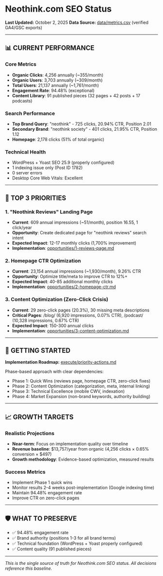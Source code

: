 # Neothink.com SEO Status

**Last Updated:** October 2, 2025
**Data Source:** [data/metrics.csv](data/metrics.csv) (verified GA4/GSC exports)

---

## 📊 CURRENT PERFORMANCE

### Core Metrics
- **Organic Clicks**: 4,256 annually (~355/month)
- **Organic Users**: 3,703 annually (~309/month)
- **Total Users**: 21,137 annually (~1,761/month)
- **Engagement Rate**: 94.48% (exceptional)
- **Content Library**: 91 published pieces (32 pages + 42 posts + 17 podcasts)

### Search Performance
- **Top Brand Query**: "neothink" - 725 clicks, 20.94% CTR, Position 2.01
- **Secondary Brand**: "neothink society" - 401 clicks, 21.95% CTR, Position 1.12
- **Homepage**: 2,178 clicks (51% of total organic)

### Technical Health
- WordPress + Yoast SEO 25.9 (properly configured)
- 1 indexing issue only (Post ID 1782)
- 0 server errors
- Desktop Core Web Vitals: Excellent

---

## 🎯 TOP 3 PRIORITIES

### 1. "Neothink Reviews" Landing Page
- **Current**: 609 annual impressions (~51/month), position 16.55, 1 click/year
- **Opportunity**: Create dedicated page for "neothink reviews" search intent
- **Expected Impact**: 12-17 monthly clicks (1,700% improvement)
- **Implementation**: [opportunities/1-reviews-page.md](opportunities/1-reviews-page.md)

### 2. Homepage CTR Optimization
- **Current**: 23,154 annual impressions (~1,930/month), 9.26% CTR
- **Opportunity**: Optimize title/meta to improve CTR to 12%+
- **Expected Impact**: 40-85 additional monthly clicks
- **Implementation**: [opportunities/2-homepage-ctr.md](opportunities/2-homepage-ctr.md)

### 3. Content Optimization (Zero-Click Crisis)
- **Current**: 29 zero-click pages (20.3%), 30 missing meta descriptions
- **Critical Pages**: /blog/ (6,920 impressions, 0.07% CTR), /podcast/ (10,328 impressions, 0.67% CTR)
- **Expected Impact**: 150-300 annual clicks
- **Implementation**: [opportunities/3-content-optimization.md](opportunities/3-content-optimization.md)

---

## 🚀 GETTING STARTED

**Implementation Roadmap:** [execute/priority-actions.md](execute/priority-actions.md)

Phase-based approach with clear dependencies:
- Phase 1: Quick Wins (reviews page, homepage CTR, zero-click fixes)
- Phase 2: Content Optimization (categorization, meta, internal linking)
- Phase 3: Technical Excellence (mobile CWV, indexation)
- Phase 4: Market Expansion (non-brand keywords, authority building)

---

## 📈 GROWTH TARGETS

### Realistic Projections
- **Near-term**: Focus on implementation quality over timeline
- **Revenue baseline**: $13,757/year from organic (4,256 clicks × 0.65% conversion × $497)
- **Growth methodology**: Evidence-based optimization, measured results

### Success Metrics
- Implement Phase 1 quick wins
- Monitor results 2-4 weeks post-implementation (Google indexing time)
- Maintain 94.48% engagement rate
- Improve CTR on zero-click pages

---

## 🛡️ WHAT TO PRESERVE

- ✅ 94.48% engagement rate
- ✅ Brand authority (positions 1-3 for all brand terms)
- ✅ Technical foundation (WordPress + Yoast properly configured)
- ✅ Content quality (91 published pieces)

---

*This is the single source of truth for Neothink.com SEO status. All decisions reference this baseline.*
